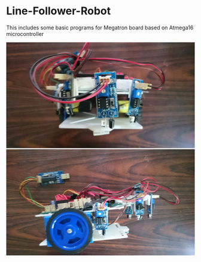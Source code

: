 # Line-Follower-Robot

This includes some basic programs for Megatron board based on Atmega16 microcontroller


![alt text](https://github.com/dee6600/Line-Follower-Robot/blob/master/DSC_0056.JPG)
![alt text](https://github.com/dee6600/Line-Follower-Robot/blob/master/DSC_0057.JPG)
